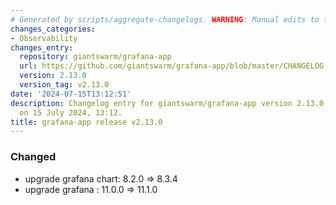 ```yaml
---
# Generated by scripts/aggregate-changelogs. WARNING: Manual edits to this files will be overwritten.
changes_categories:
- Observability
changes_entry:
  repository: giantswarm/grafana-app
  url: https://github.com/giantswarm/grafana-app/blob/master/CHANGELOG.md#2130---2024-07-15
  version: 2.13.0
  version_tag: v2.13.0
date: '2024-07-15T13:12:51'
description: Changelog entry for giantswarm/grafana-app version 2.13.0, published
  on 15 July 2024, 13:12.
title: grafana-app release v2.13.0
---
```


### Changed
- upgrade grafana chart: 8.2.0 => 8.3.4
- upgrade grafana : 11.0.0 => 11.1.0
